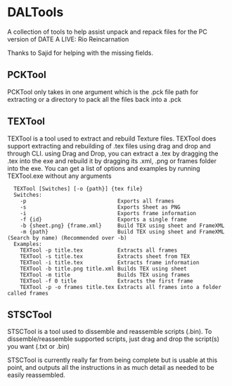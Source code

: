 # DALTools
A collection of tools to help assist unpack and repack files for the PC version of DATE A LIVE: Rio Reincarnation

Thanks to Sajid for helping with the missing fields.

## PCKTool
PCKTool only takes in one argument which is the .pck file path for extracting or a directory to pack all the files back into a .pck

## TEXTool
TEXTool is a tool used to extract and rebuild Texture files.
TEXTool does support extracting and rebuilding of .tex files using drag and drop and through CLI.
using Drag and Drop, you can extract a .tex by dragging the .tex into the exe and rebuild it by dragging its .xml, .png or frames folder into the exe.
You can get a list of options and examples by running TEXTool.exe without any arguments
```
  TEXTool [Switches] [-o {path}] {tex file}
  Switches:
    -p                             Exports all frames
    -s                             Exports Sheet as PNG
    -i                             Exports frame information
    -f {id}                        Exports a single frame
    -b {sheet.png} {frame.xml}     Build TEX using sheet and FrameXML
    -m {path}                      Build TEX using sheet and FrameXML (Search by name) (Recommended over -b)
  Examples:
    TEXTool -p title.tex           Extracts all frames
    TEXTool -s title.tex           Extracts sheet from TEX
    TEXTool -i title.tex           Extracts frame information
    TEXTool -b title.png title.xml Builds TEX using sheet
    TEXTool -m title               Builds TEX using frames
    TEXTool -f 0 title             Extracts the first frame
    TEXTool -p -o frames title.tex Extracts all frames into a folder called frames
```

## STSCTool
STSCTool is a tool used to dissemble and reassemble scripts (.bin).
To dissemble/reassemble supported scripts, just drag and drop the script(s) you want (.txt or .bin)

STSCTool is currently really far from being complete but is usable at this point, and outputs all the instructions in as much detail as needed to be easily reassembled.